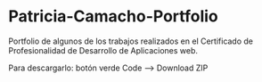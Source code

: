 # Patricia-Camacho-Portfolio

Portfolio de algunos de los trabajos realizados en el Certificado de Profesionalidad de
Desarrollo de Aplicaciones web.

Para descargarlo: botón verde Code --> Download ZIP
